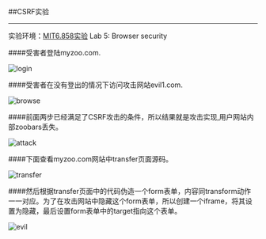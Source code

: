 ##CSRF实验

---

实验环境：[MIT6.858实验](http://css.csail.mit.edu/6.858/2014/schedule.html)  Lab 5: Browser security

####受害者登陆myzoo.com.

![login](img/login.png)

####受害者在没有登出的情况下访问攻击网站evil1.com.

![browse](img/browse.png)

####前面两步已经满足了CSRF攻击的条件，所以结果就是攻击实现,用户网站内部zoobars丢失。

![attack](img/attack.png)


####下面查看myzoo.com网站中transfer页面源码。

![transfer](img/myzoo.png)

####然后根据transfer页面中的代码伪造一个form表单，内容同transform动作一一对应。为了在攻击网站中隐藏这个form表单，所以创建一个iframe，将其设置为隐藏，最后设置form表单中的target指向这个表单。

![evil](img/evil2.png)

